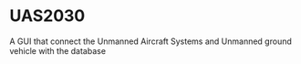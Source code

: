 # UAS2030
A GUI that connect the Unmanned Aircraft Systems and Unmanned ground vehicle with the database
